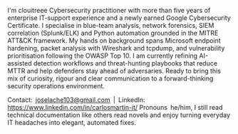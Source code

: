 I'm clouitreee
Cybersecurity practitioner with more than five years of enterprise IT-support experience and a newly earned Google Cybersecurity Certificate. I specialise in blue-team analysis, network forensics, SIEM correlation (Splunk/ELK) and Python automation grounded in the MITRE ATT&CK framework. My hands on background spans Microsoft endpoint hardening, packet analysis with Wireshark and tcpdump, and vulnerability prioritisation following the OWASP Top 10. I am currently refining AI-assisted detection workflows and threat-hunting playbooks that reduce MTTR and help defenders stay ahead of adversaries. Ready to bring this mix of curiosity, rigour and clear communication to a forward-thinking security operations environment.

Contact: joselache103@gmail.com | LinkedIn: https://www.linkedin.com/in/carlosmartin-it/
Pronouns he/him, I still read technical documentation like others read novels and enjoy turning everyday IT headaches into elegant, automated fixes.
